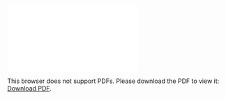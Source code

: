 <object data="christ-in-song/CIS1908pdfs/385.pdf" type="application/pdf" width="100%" height="1024px">
    <embed src="christ-in-song/CIS1908pdfs/385.pdf">
        <p>This browser does not support PDFs. Please download the PDF to view it: <a href="christ-in-song/CIS1908pdfs/385.pdf">Download PDF</a>.</p>
    </embed>
</object>
